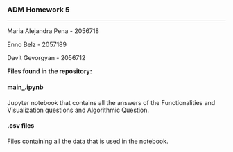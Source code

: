### ADM Homework 5
------------

Maria Alejandra Pena - 2056718

Enno Belz - 2057189

Davit Gevorgyan - 2056712


**Files found in the repository:**


#### main_.ipynb
Jupyter notebook that contains all the answers of the Functionalities and Visualization questions and Algorithmic Question.

#### .csv files 
Files containing all the data that is used in the notebook.
